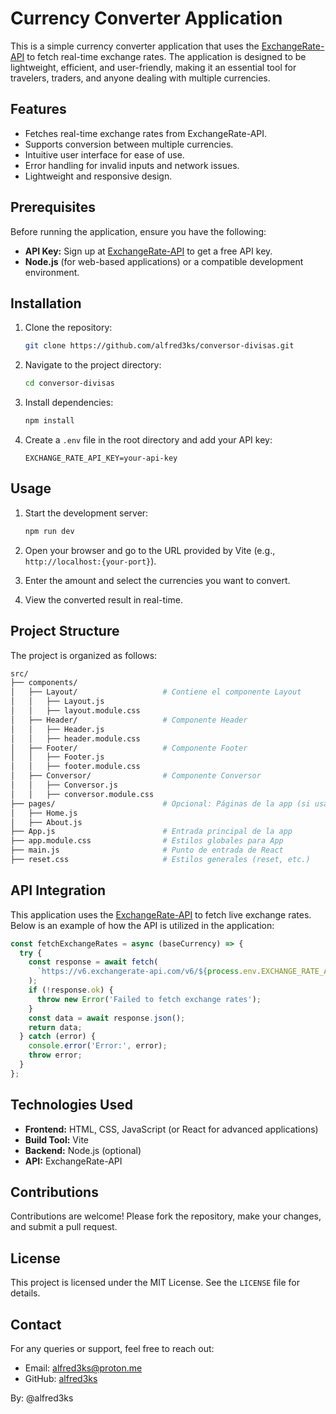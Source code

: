 # Currency Converter Application

This is a simple currency converter application that uses the [ExchangeRate-API](https://www.exchangerate-api.com/) to fetch real-time exchange rates. The application is designed to be lightweight, efficient, and user-friendly, making it an essential tool for travelers, traders, and anyone dealing with multiple currencies.

## Features

- Fetches real-time exchange rates from ExchangeRate-API.
- Supports conversion between multiple currencies.
- Intuitive user interface for ease of use.
- Error handling for invalid inputs and network issues.
- Lightweight and responsive design.

## Prerequisites

Before running the application, ensure you have the following:

- **API Key:** Sign up at [ExchangeRate-API](https://www.exchangerate-api.com/) to get a free API key.
- **Node.js** (for web-based applications) or a compatible development environment.

## Installation

1. Clone the repository:

   ```bash
   git clone https://github.com/alfred3ks/conversor-divisas.git
   ```

2. Navigate to the project directory:

   ```bash
   cd conversor-divisas
   ```

3. Install dependencies:

   ```bash
   npm install
   ```

4. Create a `.env` file in the root directory and add your API key:
   ```env
   EXCHANGE_RATE_API_KEY=your-api-key
   ```

## Usage

1. Start the development server:

   ```bash
   npm run dev
   ```

2. Open your browser and go to the URL provided by Vite (e.g., `http://localhost:{your-port}`).

3. Enter the amount and select the currencies you want to convert.

4. View the converted result in real-time.

## Project Structure

The project is organized as follows:

```bash
src/
├── components/
│   ├── Layout/                   # Contiene el componente Layout
│   │   ├── Layout.js
│   │   ├── layout.module.css
│   ├── Header/                   # Componente Header
│   │   ├── Header.js
│   │   ├── header.module.css
│   ├── Footer/                   # Componente Footer
│   │   ├── Footer.js
│   │   ├── footer.module.css
│   ├── Conversor/                # Componente Conversor
│   │   ├── Conversor.js
│   │   ├── conversor.module.css
├── pages/                        # Opcional: Páginas de la app (si usas rutas)
│   ├── Home.js
│   ├── About.js
├── App.js                        # Entrada principal de la app
├── app.module.css                # Estilos globales para App
├── main.js                       # Punto de entrada de React
├── reset.css                     # Estilos generales (reset, etc.)
```

## API Integration

This application uses the [ExchangeRate-API](https://www.exchangerate-api.com/) to fetch live exchange rates. Below is an example of how the API is utilized in the application:

```javascript
const fetchExchangeRates = async (baseCurrency) => {
  try {
    const response = await fetch(
      `https://v6.exchangerate-api.com/v6/${process.env.EXCHANGE_RATE_API_KEY}/latest/${baseCurrency}`
    );
    if (!response.ok) {
      throw new Error('Failed to fetch exchange rates');
    }
    const data = await response.json();
    return data;
  } catch (error) {
    console.error('Error:', error);
    throw error;
  }
};
```

## Technologies Used

- **Frontend:** HTML, CSS, JavaScript (or React for advanced applications)
- **Build Tool:** Vite
- **Backend:** Node.js (optional)
- **API:** ExchangeRate-API

## Contributions

Contributions are welcome! Please fork the repository, make your changes, and submit a pull request.

## License

This project is licensed under the MIT License. See the `LICENSE` file for details.

## Contact

For any queries or support, feel free to reach out:

- Email: alfred3ks@proton.me
- GitHub: [alfred3ks](https://github.com/alfred3ks)

By: @alfred3ks
